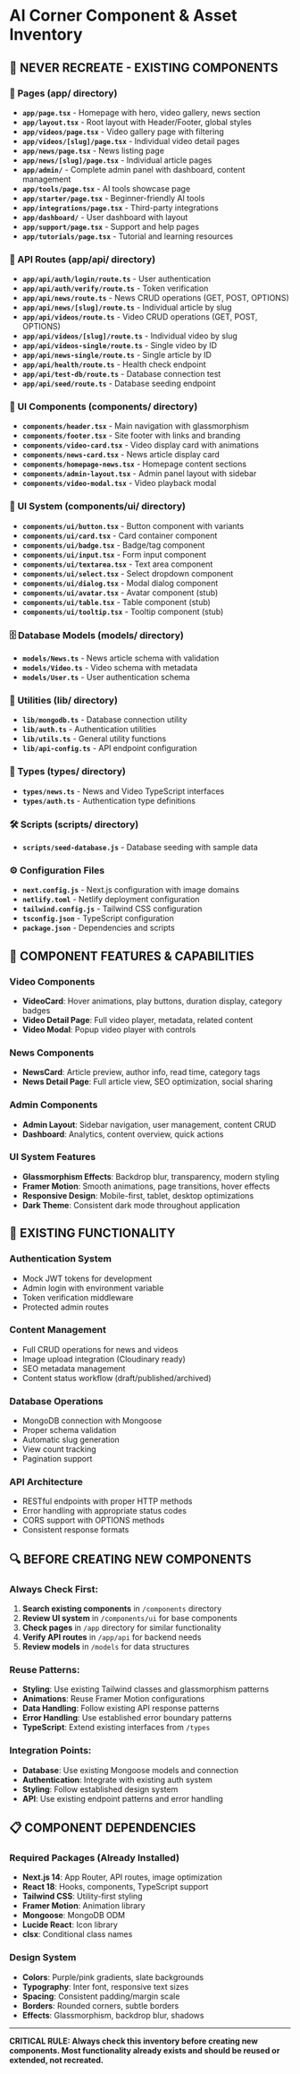 # AI Corner Component & Asset Inventory

## 🚨 NEVER RECREATE - EXISTING COMPONENTS

### 📱 Pages (app/ directory)
- **`app/page.tsx`** - Homepage with hero, video gallery, news section
- **`app/layout.tsx`** - Root layout with Header/Footer, global styles
- **`app/videos/page.tsx`** - Video gallery page with filtering
- **`app/videos/[slug]/page.tsx`** - Individual video detail pages
- **`app/news/page.tsx`** - News listing page
- **`app/news/[slug]/page.tsx`** - Individual article pages
- **`app/admin/`** - Complete admin panel with dashboard, content management
- **`app/tools/page.tsx`** - AI tools showcase page
- **`app/starter/page.tsx`** - Beginner-friendly AI tools
- **`app/integrations/page.tsx`** - Third-party integrations
- **`app/dashboard/`** - User dashboard with layout
- **`app/support/page.tsx`** - Support and help pages
- **`app/tutorials/page.tsx`** - Tutorial and learning resources

### 🔌 API Routes (app/api/ directory)
- **`app/api/auth/login/route.ts`** - User authentication
- **`app/api/auth/verify/route.ts`** - Token verification
- **`app/api/news/route.ts`** - News CRUD operations (GET, POST, OPTIONS)
- **`app/api/news/[slug]/route.ts`** - Individual article by slug
- **`app/api/videos/route.ts`** - Video CRUD operations (GET, POST, OPTIONS)
- **`app/api/videos/[slug]/route.ts`** - Individual video by slug
- **`app/api/videos-single/route.ts`** - Single video by ID
- **`app/api/news-single/route.ts`** - Single article by ID
- **`app/api/health/route.ts`** - Health check endpoint
- **`app/api/test-db/route.ts`** - Database connection test
- **`app/api/seed/route.ts`** - Database seeding endpoint

### 🧩 UI Components (components/ directory)
- **`components/header.tsx`** - Main navigation with glassmorphism
- **`components/footer.tsx`** - Site footer with links and branding
- **`components/video-card.tsx`** - Video display card with animations
- **`components/news-card.tsx`** - News article display card
- **`components/homepage-news.tsx`** - Homepage content sections
- **`components/admin-layout.tsx`** - Admin panel layout with sidebar
- **`components/video-modal.tsx`** - Video playback modal

### 🎨 UI System (components/ui/ directory)
- **`components/ui/button.tsx`** - Button component with variants
- **`components/ui/card.tsx`** - Card container component
- **`components/ui/badge.tsx`** - Badge/tag component
- **`components/ui/input.tsx`** - Form input component
- **`components/ui/textarea.tsx`** - Text area component
- **`components/ui/select.tsx`** - Select dropdown component
- **`components/ui/dialog.tsx`** - Modal dialog component
- **`components/ui/avatar.tsx`** - Avatar component (stub)
- **`components/ui/table.tsx`** - Table component (stub)
- **`components/ui/tooltip.tsx`** - Tooltip component (stub)

### 🗄️ Database Models (models/ directory)
- **`models/News.ts`** - News article schema with validation
- **`models/Video.ts`** - Video schema with metadata
- **`models/User.ts`** - User authentication schema

### 🔧 Utilities (lib/ directory)
- **`lib/mongodb.ts`** - Database connection utility
- **`lib/auth.ts`** - Authentication utilities
- **`lib/utils.ts`** - General utility functions
- **`lib/api-config.ts`** - API endpoint configuration

### 📝 Types (types/ directory)
- **`types/news.ts`** - News and Video TypeScript interfaces
- **`types/auth.ts`** - Authentication type definitions

### 🛠️ Scripts (scripts/ directory)
- **`scripts/seed-database.js`** - Database seeding with sample data

### ⚙️ Configuration Files
- **`next.config.js`** - Next.js configuration with image domains
- **`netlify.toml`** - Netlify deployment configuration
- **`tailwind.config.js`** - Tailwind CSS configuration
- **`tsconfig.json`** - TypeScript configuration
- **`package.json`** - Dependencies and scripts

## 🎯 COMPONENT FEATURES & CAPABILITIES

### Video Components
- **VideoCard**: Hover animations, play buttons, duration display, category badges
- **Video Detail Page**: Full video player, metadata, related content
- **Video Modal**: Popup video player with controls

### News Components  
- **NewsCard**: Article preview, author info, read time, category tags
- **News Detail Page**: Full article view, SEO optimization, social sharing

### Admin Components
- **Admin Layout**: Sidebar navigation, user management, content CRUD
- **Dashboard**: Analytics, content overview, quick actions

### UI System Features
- **Glassmorphism Effects**: Backdrop blur, transparency, modern styling
- **Framer Motion**: Smooth animations, page transitions, hover effects
- **Responsive Design**: Mobile-first, tablet, desktop optimizations
- **Dark Theme**: Consistent dark mode throughout application

## 🚀 EXISTING FUNCTIONALITY

### Authentication System
- Mock JWT tokens for development
- Admin login with environment variable
- Token verification middleware
- Protected admin routes

### Content Management
- Full CRUD operations for news and videos
- Image upload integration (Cloudinary ready)
- SEO metadata management
- Content status workflow (draft/published/archived)

### Database Operations
- MongoDB connection with Mongoose
- Proper schema validation
- Automatic slug generation
- View count tracking
- Pagination support

### API Architecture
- RESTful endpoints with proper HTTP methods
- Error handling with appropriate status codes
- CORS support with OPTIONS methods
- Consistent response formats

## 🔍 BEFORE CREATING NEW COMPONENTS

### Always Check First:
1. **Search existing components** in `/components` directory
2. **Review UI system** in `/components/ui` for base components
3. **Check pages** in `/app` directory for similar functionality
4. **Verify API routes** in `/app/api` for backend needs
5. **Review models** in `/models` for data structures

### Reuse Patterns:
- **Styling**: Use existing Tailwind classes and glassmorphism patterns
- **Animations**: Reuse Framer Motion configurations
- **Data Handling**: Follow existing API response patterns
- **Error Handling**: Use established error boundary patterns
- **TypeScript**: Extend existing interfaces from `/types`

### Integration Points:
- **Database**: Use existing Mongoose models and connection
- **Authentication**: Integrate with existing auth system
- **Styling**: Follow established design system
- **API**: Use existing endpoint patterns and error handling

## 📋 COMPONENT DEPENDENCIES

### Required Packages (Already Installed)
- **Next.js 14**: App Router, API routes, image optimization
- **React 18**: Hooks, components, TypeScript support
- **Tailwind CSS**: Utility-first styling
- **Framer Motion**: Animation library
- **Mongoose**: MongoDB ODM
- **Lucide React**: Icon library
- **clsx**: Conditional class names

### Design System
- **Colors**: Purple/pink gradients, slate backgrounds
- **Typography**: Inter font, responsive text sizes
- **Spacing**: Consistent padding/margin scale
- **Borders**: Rounded corners, subtle borders
- **Effects**: Glassmorphism, backdrop blur, shadows

---

**CRITICAL RULE: Always check this inventory before creating new components. Most functionality already exists and should be reused or extended, not recreated.**
